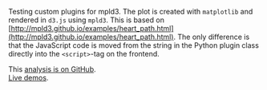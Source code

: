 <!--
Title: mpld3Drag
Description: Testing a custom mpld3 plugin to drag points. Based on the heart_path example in the mpld3 gallery.
-->

Testing custom plugins for mpld3. The plot is created with `matplotlib` and
rendered in `d3.js` using `mpld3`. This is based on
[http://mpld3.github.io/examples/heart_path.html](http://mpld3.github.io/examples/heart_path.html).
The only difference is that the JavaScript code is moved from the string in
the Python plugin class directly into the `<script>`-tag on the frontend.

<i class="fa fa-fw fa-github"></i>
This [analysis is on GitHub](https://github.com/svenkreiss/databench_examples/tree/master/analyses/mpld3Drag).<br />
<i class="fa fa-fw fa-external-link"></i>
[Live demos](http://databench-examples.trivial.io).
